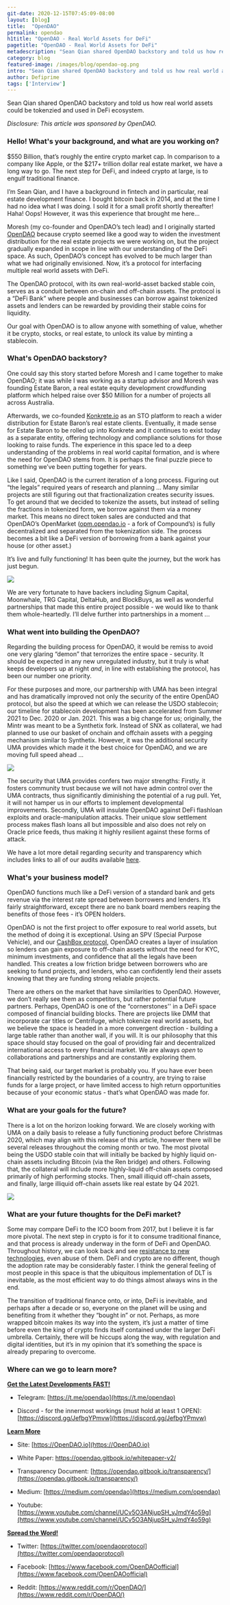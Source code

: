 ```yaml
---
git-date: 2020-12-15T07:45:09-08:00
layout: [blog]
title:  "OpenDAO"
permalink: opendao
h1title: "OpenDAO - Real World Assets for DeFi"
pagetitle: "OpenDAO - Real World Assets for DeFi"
metadescription: "Sean Qian shared OpenDAO backstory and told us how real world assets could be tokenzied and used in DeFi ecosystem"
category: blog
featured-image: /images/blog/opendao-og.png
intro: "Sean Qian shared OpenDAO backstory and told us how real world assets could be tokenzied and used in DeFi ecosystem"
author: Defiprime
tags: ['Interview']
---
```

Sean Qian shared OpenDAO backstory and told us how real world assets could be tokenzied and used in DeFi ecosystem.   

_Disclosure: This article was sponsored by OpenDAO._


### Hello! What's your background, and what are you working on?

$550 Billion, that’s roughly the entire crypto market cap. In comparison to a company like Apple, or the $217+ trillion dollar real estate market, we have a long way to go. The next step for DeFi, and indeed crypto at large, is to engulf traditional finance.

I’m Sean Qian, and I have a background in fintech and in particular, real estate development finance. I bought bitcoin back in 2014, and at the time I had no idea what I was doing. I sold it for a small profit shortly thereafter! Haha! Oops! However, it was this experience that brought me here…

Moresh (my co-founder and OpenDAO’s tech lead) and I originally started [OpenDAO](https://opendao.io/) because crypto seemed like a good way to widen the investment distribution for the real estate projects we were working on, but the project gradually expanded in scope in line with our understanding of the DeFi space. As such, OpenDAO’s concept has evolved to be much larger than what we had originally envisioned. Now, it’s a protocol for interfacing multiple real world assets with DeFi.

The OpenDAO protocol, with its own real-world-asset backed stable coin, serves as a conduit between on-chain and off-chain assets. The protocol is a “DeFi Bank” where people and businesses can borrow against tokenized assets and lenders can be rewarded by providing their stable coins for liquidity.

Our goal with OpenDAO is to allow anyone with something of value, whether it be crypto, stocks, or real estate, to unlock its value by minting a stablecoin.


### What's OpenDAO backstory?

One could say this story started before Moresh and I came together to make OpenDAO; it was while I was working as a startup advisor and Moresh was founding Estate Baron, a real estate equity development crowdfunding platform which helped raise over $50 Million for a number of projects all across Australia.

Afterwards, we co-founded [Konkrete.io](https://www.konkrete.io/) as an STO platform to reach a wider distribution for Estate Baron’s real estate clients. Eventually, it made sense for Estate Baron to be rolled up into Konkrete and it continues to exist today as a separate entity, offering technology and compliance solutions for those looking to raise funds. The experience in this space led to a deep understanding of the problems in real world capital formation, and is where the need for OpenDAO stems from. It is perhaps the final puzzle piece to something we’ve been putting together for years.

Like I said, OpenDAO is the current iteration of a long process. Figuring out “the legals” required years of research and planning ... Many similar projects are still figuring out that fractionalization creates security issues. To get around that we decided to tokenize the assets, but instead of selling the fractions in tokenized form, we borrow against them via a money market. This means no direct token sales are conducted and that OpenDAO’s OpenMarket ([opm.opendao.io](https://opm.opendao.io/) - a fork of Compound’s) is fully decentralized and separated from the tokenization side. The process becomes a bit like a DeFi version of borrowing from a bank against your house (or other asset.)

It’s live and fully functioning! It has been quite the journey, but the work has just begun.


![](/images/blog/opendao/image1.jpg)


We are very fortunate to have backers including Signum Capital, Moonwhale, TRG Capital, DeltaHub, and BlockBuys, as well as wonderful partnerships that made this entire project possible - we would like to thank them whole-heartedly. I’ll delve further into partnerships in a moment ...


### What went into building the OpenDAO?

Regarding the building process for OpenDAO, it would be remiss to avoid one very glaring “demon” that terrorizes the entire space - security. It should be expected in any new unregulated industry, but it truly is what keeps developers up at night _and_, in line with establishing the protocol, has been our number one priority.

For these purposes and more, our partnership with UMA has been integral and has dramatically improved not only the security of the entire OpenDAO protocol, but also the speed at which we can release the USDO stablecoin; our timeline for stablecoin development has been accelerated from Summer 2021 to Dec. 2020 or Jan. 2021. This was a big change for us; originally, the Mintr was meant to be a Synthetix fork. Instead of SNX as collateral, we had planned to use our basket of onchain and offchain assets with a pegging mechanism similar to Synthetix. However, it was the additional security UMA provides which made it the best choice for OpenDAO, and we are moving full speed ahead ...


![](/images/blog/opendao/image2.jpg)


The security that UMA provides confers two major strengths: Firstly, it fosters community trust because we will not have admin control over the UMA contracts, thus significantly diminishing the potential of a rug pull. Yet, it will not hamper us in our efforts to implement developmental improvements. Secondly, UMA will insulate OpenDAO against DeFi flashloan exploits and oracle-manipulation attacks. Their unique slow settlement process makes flash loans all but impossible and also does not rely on Oracle price feeds, thus making it highly resilient against these forms of attack.

We have a lot more detail regarding security and transparency which includes links to all of our audits available [here](https://opendao.gitbook.io/transparency/).


### What's your business model?

OpenDAO functions much like a DeFi version of a standard bank and gets revenue via the interest rate spread between borrowers and lenders. It’s fairly straightforward, except there are no bank board members reaping the benefits of those fees - it’s OPEN holders.

OpenDAO is not the first project to offer exposure to real world assets, but the method of doing it is exceptional. Using an SPV (Special Purpose Vehicle), and our [CashBox protocol](https://github.com/opendao-protocols/cashbox), OpenDAO creates a layer of insulation so lenders can gain exposure to off-chain assets without the need for KYC, minimum investments, and confidence that all the legals have been handled. This creates a low friction bridge between borrowers who are seeking to fund projects, and lenders, who can confidently lend their assets knowing that they are funding strong reliable projects.

There are others on the market that have similarities to OpenDAO. However, we don’t really see them as competitors, but rather potential future partners. Perhaps, OpenDAO is one of the “cornerstones'' in a DeFi space composed of financial building blocks. There are projects like DMM that incorporate car titles or Centrifuge, which tokenize real world assets, but we believe the space is headed in a more convergent direction - building a large table rather than another wall, if you will. It is our philosophy that this space should stay focused on the goal of providing fair and decentralized international access to every financial market. We are always _open_ to collaborations and partnerships and are constantly exploring them.

That being said, our target market is probably you. If you have ever been financially restricted by the boundaries of a country, are trying to raise funds for a large project, or have limited access to high return opportunities because of your economic status - that’s what OpenDAO was made for.


### What are your goals for the future?

There is a lot on the horizon looking forward. We are closely working with UMA on a daily basis to release a fully functioning product before Christmas 2020, which may align with this release of this article, however there will be several releases throughout the coming month or two. The most pivotal being the USDO stable coin that will initially be backed by highly liquid on-chain assets including Bitcoin (via the Ren bridge) and others. Following that, the collateral will include more highly-liquid off-chain assets composed primarily of high performing stocks. Then, small illiquid off-chain assets, and finally, large illiquid off-chain assets like real estate by Q4 2021.


![](/images/blog/opendao/image3.jpg)



### What are your future thoughts for the DeFi market?

Some may compare DeFi to the ICO boom from 2017, but I believe it is far more pivotal. The next step in crypto is for it to consume traditional finance, and that process is already underway in the form of DeFi and OpenDAO. Throughout history, we can look back and see [resistance to new technologies](https://en.wikipedia.org/wiki/Luddite), even abuse of them. DeFi and crypto are no different, though the adoption rate may be considerably faster. I think the general feeling of most people in this space is that the ubiquitous implementation of DLT is inevitable, as the most efficient way to do things almost always wins in the end.

The transition of traditional finance onto, or into, DeFi is inevitable, and perhaps after a decade or so, everyone on the planet will be using and benefiting from it whether they “bought in” or not. Perhaps, as more wrapped bitcoin makes its way into the system, it’s just a matter of time before even the king of crypto finds itself contained under the larger DeFi umbrella. Certainly, there will be hiccups along the way, with regulation and digital identities, but it’s in my opinion that it’s something the space is already preparing to overcome.


### Where can we go to learn more?

**<span style="text-decoration:underline;">Get the Latest Developments FAST!</span>**

- Telegram: [https://t.me/opendao](https://t.me/opendao)

- Discord - for the innermost workings (must hold at least 1 OPEN): [https://discord.gg/JefbgYPmvw](https://discord.gg/JefbgYPmvw)

**<span style="text-decoration:underline;">Learn More</span>**

- Site: [https://OpenDAO.io](https://OpenDAO.io)

- White Paper: [https://opendao.gitbook.io/whitepaper-v2/ ](https://opendao.gitbook.io/whitepaper-v2/)

- Transparency Document: [https://opendao.gitbook.io/transparency/](https://opendao.gitbook.io/transparency/)

- Medium: [https://medium.com/opendao](https://medium.com/opendao)

- Youtube: [https://www.youtube.com/channel/UCv5O3ANjupSH_yJmdY4o59g](https://www.youtube.com/channel/UCv5O3ANjupSH_yJmdY4o59g)

**<span style="text-decoration:underline;">Spread the Word!</span>**

- Twitter: [https://twitter.com/opendaoprotocol](https://twitter.com/opendaoprotocol)

- Facebook: [https://www.facebook.com/OpenDAOofficial](https://www.facebook.com/OpenDAOofficial)

- Reddit: [https://www.reddit.com/r/OpenDAO/](https://www.reddit.com/r/OpenDAO/)
